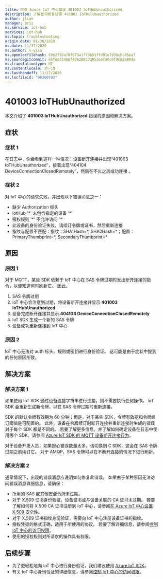 ```yaml
---
title: 排查 Azure IoT 中心错误 401003 IoTHubUnauthorized
description: 了解如何修复错误 401003 IoTHubUnauthorized
author: jlian
manager: briz
ms.service: iot-hub
services: iot-hub
ms.topic: troubleshooting
origin.date: 01/30/2020
ms.date: 11/17/2020
ms.author: v-yiso
ms.openlocfilehash: 69e2f92a70f673a1f79651ffd81e7936cbc85ea7
ms.sourcegitcommit: b6fead1466f486289333952e6fa0c6f9c82a804a
ms.translationtype: HT
ms.contentlocale: zh-CN
ms.lasthandoff: 11/27/2020
ms.locfileid: "96300793"
---
```

# <a name="401003-iothubunauthorized"></a>401003 IoTHubUnauthorized

本文介绍了 **401003 IoTHubUnauthorized** 错误的原因和解决方案。

## <a name="symptoms"></a>症状

### <a name="symptom-1"></a>症状 1

在日志中，你会看到这样一种情况：设备断开连接并出现“401003 IoTHubUnauthorized”，接着出现“404104 DeviceConnectionClosedRemotely”，然后在不久之后成功连接 。

### <a name="symptom-2"></a>症状 2

对 IoT 中心的请求失败，并出现以下错误消息之一：

* 缺少 Authorization 标头
* IotHub '\*' 未包含指定的设备 '\*'
* 授权规则 '\*' 不允许访问 '\*'
* 此设备的身份验证失败，请续订令牌或证书，然后重新连接
* 指纹与配置不匹配：指纹：SHA1Hash=\*, SHA2Hash=\*；配置：PrimaryThumbprint=\*, SecondaryThumbprint=\*

## <a name="cause"></a>原因

### <a name="cause-1"></a>原因 1

对于 MQTT，某些 SDK 依赖于 IoT 中心在 SAS 令牌过期时发出断开连接的指令，以便知道何时刷新它。 因此， 

1. SAS 令牌过期
1. IoT 中心会注意到过期，将设备断开连接并显示 **401003 IoTHubUnauthorized**
1. 设备完成断开连接并显示 **404104 DeviceConnectionClosedRemotely**
1. IoT SDK 生成一个新的 SAS 令牌
1. 设备成功重新连接到 IoT 中心

### <a name="cause-2"></a>原因 2

IoT 中心无法对 auth 标头、规则或密钥进行身份验证。 这可能是由于症状中提到的任何原因所致。

## <a name="solution"></a>解决方案

### <a name="solution-1"></a>解决方案 1

如果使用 IoT SDK 通过设备连接字符串进行连接，则不需要执行任何操作。 IoT SDK 会重新生成新令牌，以在 SAS 令牌过期时重新连接。 

SDK 的默认令牌有效期为 60 分钟；但是，对于某些 SDK，令牌有效期和令牌续订阈值是可配置的。 此外，设备在令牌续订时断开连接并重新连接时生成的错误对于每个 SDK 都是不同的。 若要了解更多信息，并了解如何确定设备在日志中使用哪个 SDK，请参阅 [Azure IoT SDK 的 MQTT 设备断开连接行为](iot-hub-troubleshoot-connectivity.md#mqtt-device-disconnect-behavior-with-azure-iot-sdks)。

对于设备开发人员，如果担心错误数量太多，请切换到 C SDK，这会在 SAS 令牌过期之前续订它。 对于 AMQP，SAS 令牌可以在不断开连接的情况下进行刷新。

### <a name="solution-2"></a>解决方案 2

通常情况下，出现的错误消息应说明如何修复此错误。 如果由于某种原因无法访问错误消息详细信息，请确保：

- 所用的 SAS 或其他安全令牌未过期。
- 对于 X.509 证书身份验证，设备证书或与设备关联的 CA 证书未过期。 若要了解如何将 X.509 CA 证书注册到 IoT 中心，请参阅[在 Azure IoT 中心设置 X.509 安全性](iot-hub-security-x509-get-started.md)。
- 对于 X.509 证书指纹身份验证，需要向 IoT 中心注册设备证书的指纹。
- 授权凭据的格式正确，适用于所使用的协议。 若要了解详细信息，请参阅[控制 IoT 中心的访问权限](iot-hub-devguide-security.md)。
- 使用的授权规则对所请求的操作具有权限。

## <a name="next-steps"></a>后续步骤

- 为了更轻松地向 IoT 中心进行身份验证，我们建议使用 [Azure IoT SDK](iot-hub-devguide-sdks.md)。
- 有关 IoT 中心身份验证的详细信息，请参阅[控制 IoT 中心的访问权限](iot-hub-devguide-security.md)。
